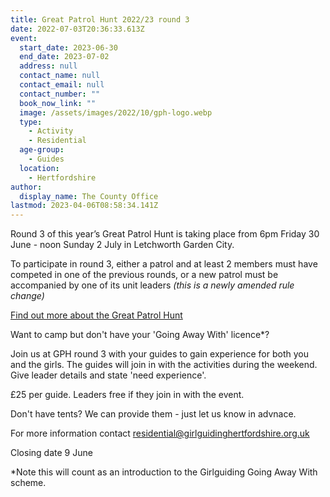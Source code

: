```yaml
---
title: Great Patrol Hunt 2022/23 round 3
date: 2022-07-03T20:36:33.613Z
event:
  start_date: 2023-06-30
  end_date: 2023-07-02
  address: null
  contact_name: null
  contact_email: null
  contact_number: ""
  book_now_link: ""
  image: /assets/images/2022/10/gph-logo.webp
  type:
    - Activity
    - Residential
  age-group:
    - Guides
  location:
    - Hertfordshire
author:
  display_name: The County Office
lastmod: 2023-04-06T08:58:34.141Z
---
```

Round 3 of this year’s Great Patrol Hunt is taking place from 6pm Friday 30 June - noon Sunday 2 July in Letchworth Garden City.

To participate in round 3, either a patrol and at least 2 members must have competed in one of the previous rounds, or a new patrol must be accompanied by one of its unit leaders *(this is a newly amended rule change)*

[Find out more about the Great Patrol Hunt](/great-patrol-hunt/)

Want to camp but don't have your 'Going Away With' licence*?

Join us at GPH round 3 with your guides to gain experience for both you and the girls. The guides will join in with the activities during the weekend. Give leader details and state 'need experience'.

£25 per guide. Leaders free if they join in with the event.

Don't have tents?  We can provide them - just let us know in advnace.

For more information contact <residential@girlguidinghertfordshire.org.uk>

Closing date 9 June

*Note this will count as an introduction to the Girlguiding Going Away With scheme.

